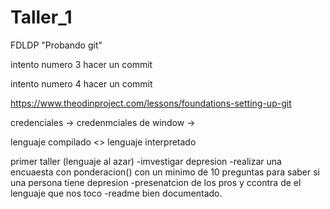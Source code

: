 # Taller_1
FDLDP "Probando git"

intento numero 3
hacer un commit

intento numero 4
hacer un commit

https://www.theodinproject.com/lessons/foundations-setting-up-git

credenciales -> credenmciales de window -> 

lenguaje compilado <> lenguaje interpretado 

primer taller (lenguaje al azar)
-imvestigar depresion
-realizar una encuaesta con ponderacion() con un minimo de 10 preguntas para saber si una persona tiene depresion 
-presenatcion de los pros y ccontra de el lenguaje que nos toco
-readme bien documentado.